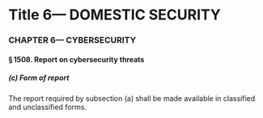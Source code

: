
# Title 6— DOMESTIC SECURITY
### CHAPTER 6— CYBERSECURITY
#### § 1508. Report on cybersecurity threats
##### (c) Form of report

The report required by subsection (a) shall be made available in classified and unclassified forms.
